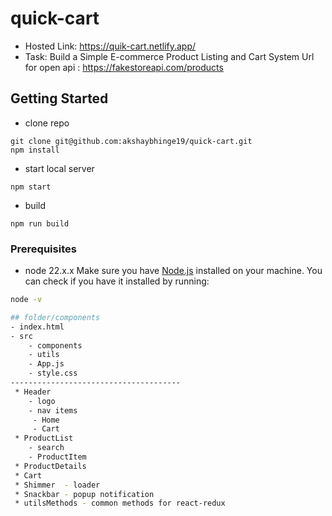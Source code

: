 # quick-cart
- Hosted Link: https://quik-cart.netlify.app/
- Task: Build a Simple E-commerce Product Listing and Cart System
Url for open api : https://fakestoreapi.com/products
## Getting Started
- clone repo
```
git clone git@github.com:akshaybhinge19/quick-cart.git
npm install
```
- start local server
```
npm start
```
- build
```
npm run build
```

### Prerequisites
- node 22.x.x
Make sure you have [Node.js](https://nodejs.org/) installed on your machine. You can check if you have it installed by running:

```bash
node -v

## folder/components
- index.html
- src
    - components
    - utils
    - App.js
    - style.css
--------------------------------------
 * Header
    - logo
    - nav items 
     - Home 
     - Cart
 * ProductList
    - search
    - ProductItem
 * ProductDetails
 * Cart
 * Shimmer  - loader
 * Snackbar - popup notification
 * utilsMethods - common methods for react-redux
